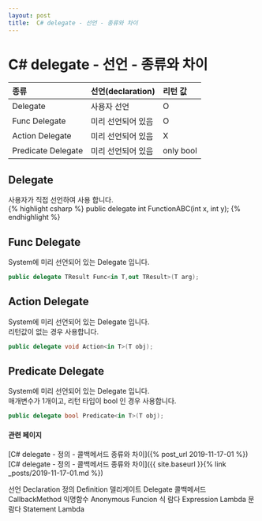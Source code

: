 ```yaml
---
layout: post
title:  C# delegate - 선언 - 종류와 차이
---
```


# C# delegate - 선언 - 종류와 차이

| 종류 | 선언(declaration) | 리턴 값 |
| :--- | :--- | :--- |
| Delegate | 사용자 선언 | O |
| Func Delegate | 미리 선언되어 있음 | O |
| Action Delegate | 미리 선언되어 있음 | X |
| Predicate Delegate | 미리 선언되어 있음 | only bool |



## Delegate  
사용자가 직접 선언하여 사용 합니다.  
{% highlight csharp %}
public delegate int FunctionABC(int x, int y);
{% endhighlight %}



## Func Delegate  
System에 미리 선언되어 있는 Delegate 입니다.  
```csharp
public delegate TResult Func<in T,out TResult>(T arg);
```



## Action Delegate  
System에 미리 선언되어 있는 Delegate 입니다.  
리턴값이 없는 경우 사용합니다.  
```csharp
public delegate void Action<in T>(T obj);
```



## Predicate Delegate
System에 미리 선언되어 있는 Delegate 입니다.  
매개변수가 1개이고, 리턴 타입이 bool 인 경우 사용합니다.  
```csharp
public delegate bool Predicate<in T>(T obj);
```




#### 관련 페이지
[C# delegate - 정의 - 콜백메서드 종류와 차이]({% post_url 2019-11-17-01 %})
[C# delegate - 정의 - 콜백메서드 종류와 차이]({{ site.baseurl }}{% link _posts/2019-11-17-01.md %})




선언 Declaration 정의 Definition 델리게이트 Delegate 콜백메서드 CallbackMethod 익명함수 Anonymous Funcion 식 람다 Expression Lambda 문 람다 Statement Lambda